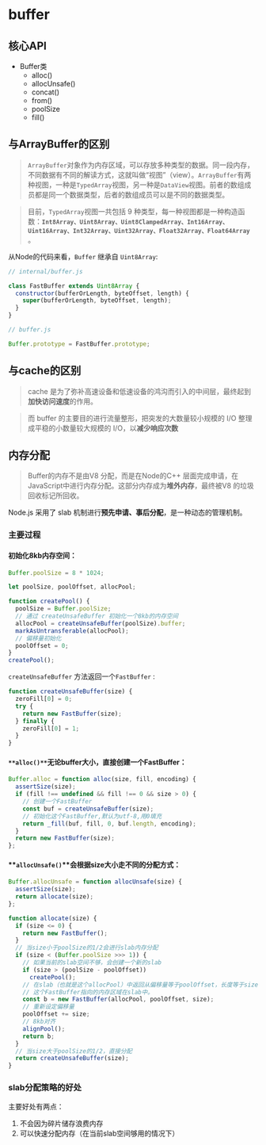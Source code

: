 # buffer

## 核心API

- Buffer类
	- alloc()
	- allocUnsafe()
	- concat()
	- from()
	- poolSize
	- fill()

## 与ArrayBuffer的区别

> `ArrayBuffer`对象作为内存区域，可以存放多种类型的数据。同一段内存，不同数据有不同的解读方式，这就叫做“视图”（view）。`ArrayBuffer`有两种视图，一种是`TypedArray`视图，另一种是`DataView`视图。前者的数组成员都是同一个数据类型，后者的数组成员可以是不同的数据类型。


> 目前，`TypedArray`视图一共包括 9 种类型，每一种视图都是一种构造函数：**`Int8Array、Uint8Array、Uint8ClampedArray、Int16Array、Uint16Array、Int32Array、Uint32Array、Float32Array、Float64Array`** 。


从Node的代码来看，`Buffer` 继承自 `Uint8Array`:

```JavaScript
// internal/buffer.js

class FastBuffer extends Uint8Array {
  constructor(bufferOrLength, byteOffset, length) {
    super(bufferOrLength, byteOffset, length);
  }
}

// buffer.js

Buffer.prototype = FastBuffer.prototype;
```


## 与cache的区别

> cache 是为了弥补高速设备和低速设备的鸿沟而引入的中间层，最终起到**加快访问速度**的作用。


> 而 buffer 的主要目的进行流量整形，把突发的大数量较小规模的 I/O 整理成平稳的小数量较大规模的 I/O，以**减少响应次数**


## 内存分配

> Buffer的内存不是由V8 分配，而是在Node的C++ 层面完成申请，在JavaScript中进行内存分配。这部分内存成为**堆外内存**，最终被V8 的垃圾回收标记所回收。


Node.js 采用了 slab 机制进行**预先申请、事后分配**，是一种动态的管理机制。

### 主要过程

#### **初始化8kb内存空间**：

```JavaScript
Buffer.poolSize = 8 * 1024;

let poolSize, poolOffset, allocPool;

function createPool() {
  poolSize = Buffer.poolSize;
  // 通过 createUnsafeBuffer 初始化一个8kb的内存空间
  allocPool = createUnsafeBuffer(poolSize).buffer;
  markAsUntransferable(allocPool);
  // 偏移量初始化
  poolOffset = 0;
}
createPool();
```


`createUnsafeBuffer` 方法返回一个`FastBuffer` :

```JavaScript
function createUnsafeBuffer(size) {
  zeroFill[0] = 0;
  try {
    return new FastBuffer(size);
  } finally {
    zeroFill[0] = 1;
  }
}
```


#### `**alloc()**`**无论buffer大小，直接创建一个FastBuffer：**

```JavaScript
Buffer.alloc = function alloc(size, fill, encoding) {
  assertSize(size);
  if (fill !== undefined && fill !== 0 && size > 0) {
    // 创建一个FastBuffer
    const buf = createUnsafeBuffer(size);
    // 初始化这个FastBuffer,默认为utf-8,用0填充
    return _fill(buf, fill, 0, buf.length, encoding);
  }
  return new FastBuffer(size);
};

```


#### **`allocUnsafe()`****会根据size大小走不同的分配方式：**

```JavaScript
Buffer.allocUnsafe = function allocUnsafe(size) {
  assertSize(size);
  return allocate(size);
};

function allocate(size) {
  if (size <= 0) {
    return new FastBuffer();
  }
  // 当size小于poolSize的1/2会进行slab内存分配
  if (size < (Buffer.poolSize >>> 1)) {
    // 如果当前的slab空间不够，会创建一个新的slab
    if (size > (poolSize - poolOffset))
      createPool();
    // 在slab（也就是这个allocPool）中返回从偏移量等于poolOffset，长度等于size的buffer。
    // 这个FastBuffer指向的内存区域在slab中。
    const b = new FastBuffer(allocPool, poolOffset, size);
    // 重新设定偏移量
    poolOffset += size;
    // 8kb对齐
    alignPool();
    return b;
  }
  // 当size大于poolSize的1/2，直接分配
  return createUnsafeBuffer(size);
}

```


### slab分配策略的好处

主要好处有两点：

1. 不会因为碎片储存浪费内存
2. 可以快速分配内存（在当前slab空间够用的情况下）



